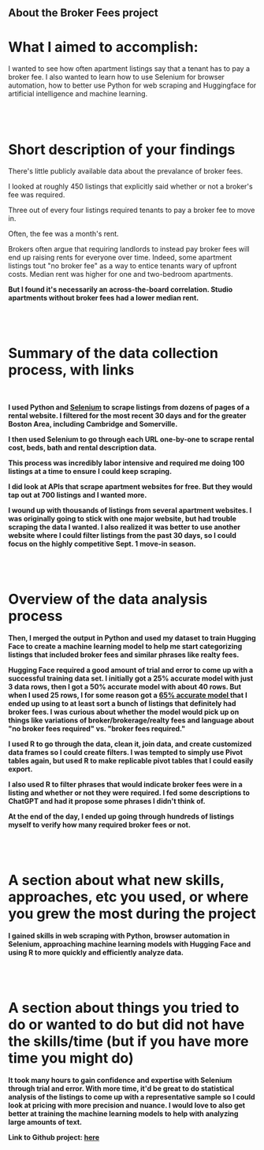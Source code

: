  <!-- GETTING STARTED -->
## About the Broker Fees project

<h1>What I aimed to accomplish:</h1>

<p>I wanted to see how often apartment listings say that a tenant has to pay a broker fee. I also wanted to learn how to use Selenium for browser automation, how to better use Python for web scraping and Huggingface for artificial intelligence and machine learning. </p>

<br>
<br>
<h1>Short description of your findings</h1>
<p> There's little publicly available data about the prevalance of broker fees. </p>
<p> I looked at roughly 450 listings that explicitly said whether or not a broker's fee was required. </p>
<p> Three out of every four listings required tenants to pay a broker fee to move in. </p>
<p> Often, the fee was a month's rent. </p>
<p> Brokers often argue that requiring landlords to instead pay broker fees will end up raising rents for everyone over time. Indeed, some apartment listings tout "no broker fee" as a way to entice tenants wary of upfront costs. Median rent was higher for one and two-bedroom apartments.</p>
<b> But I found it's necessarily an across-the-board correlation. Studio apartments without broker fees had a lower median rent.</p>

<br>
<br>
<h1>Summary of the data collection process, with links</h1>
<br>
<p> I used Python and <a href="https://www.selenium.dev/downloads/"> Selenium</a> to scrape listings from dozens of pages of a rental website. I filtered for the most recent 30 days and for the greater Boston Area, including Cambridge and Somerville.</p>
<p>I then used Selenium to go through each URL one-by-one to scrape rental cost, beds, bath and rental description data.</p>
<p>This process was incredibly labor intensive and required me doing 100 listings at a time to ensure I could keep scraping. </p>
<p>I did look at APIs that scrape apartment websites for free. But they would tap out at 700 listings and I wanted more. </p>
<p>I wound up with thousands of listings from several apartment websites. I was originally going to stick with one major website, but had trouble scraping the data I wanted. I also realized it was better to use another website where I could filter listings from the past 30 days, so I could focus on the highly competitive Sept. 1 move-in season.</p>

<br>
<br>
<h1>Overview of the data analysis process</h1>
<p>Then, I merged the output in Python and used my dataset to train Hugging Face to create a machine learning model to help me start categorizing listings that included broker fees and similar phrases like realty fees.</p>
<p> Hugging Face required a good amount of trial and error to come up with a successful training data set. I initially got a 25% accurate model with just 3 data rows, then I got a 50% accurate model with about 40 rows. But when I used 25 rows, I for some reason got a <a href="https://huggingface.co/ReporterMarina/autotrain-binary_brokers-81863141870"> 65% accurate model </a>that I ended up using to at least sort a bunch of listings that definitely had broker fees. I was curious about whether the model would pick up on things like variations of broker/brokerage/realty fees and language about "no broker fees required" vs. "broker fees required."
<p>I used R to go through the data, clean it, join data, and create customized data frames so I could create filters. I was tempted to simply use Pivot tables again, but used R to make replicable pivot tables that I could easily export.  
<p>I also used R to filter phrases that would indicate broker fees were in a listing and whether or not they were required. I fed some descriptions to ChatGPT and had it propose some phrases I didn't think of.
<p>At the end of the day, I ended up going through hundreds of listings myself to verify how many required broker fees or not. </p>

<br>
<br>
<h1>A section about what new skills, approaches, etc you used, or where you grew the most during the project</h1>
<p> I gained skills in web scraping with Python, browser automation in Selenium, approaching machine learning models with Hugging Face and using R to more quickly and efficiently analyze data.  </p>

<br>
<br>
<h1>A section about things you tried to do or wanted to do but did not have the skills/time (but if you have more time you might do)</h1>
<p> It took many hours to gain confidence and expertise with Selenium through trial and error. With more time, it'd be great to do statistical analysis of the listings to come up with a representative sample so I could look at pricing with more precision and nuance. I would love to also get better at training the machine learning models to help with analyzing large amounts of text. 
</p>


<p>Link to Github project: <a href="https://reportermarina.github.io/project4-brokerfees/">here</a></p>